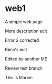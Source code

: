 # web1

A simple web page

More description edit

Error 2 corrected

Kimo's edit

Edited by another ME

Review test branch

This is Marvin


